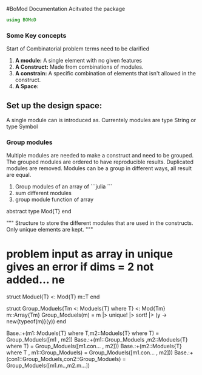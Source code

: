 #BoMod  Documentation
 Acitvated the package

 ```julia
using BOMoD
 ```

### Some Key concepts
Start of Combinatorial problem terms need to be clarified
1) **A module:** A single element with no given features
2) **A Construct:**  Made from combinations of modules.
3) **A constrain:** A specific combination of elements that isn't allowed in the construct.
4) **A Space:**

## Set up the design space:
A single module can is introduced as. Currentely modules are type String or type Symbol

### Group modules
Multiple modules are needed to make a construct and need to be grouped. The grouped modules are ordered to have reproducible results. Duplicated modules are removed.
Modules can be a group in different ways, all result are equal.

1) Group modules of an array of
    ´´´julia
    ´´´
2) sum different modules
3) group module function of array


abstract type Mod{T} end

"""
Structure to store the different modules that are used in the constructs. Only unique elements are kept.
"""

# problem input as array in unique gives an error if dims = 2 not added... ne
struct Moduel{T} <: Mod{T}
    m::T
end


struct Group_Moduels{Tm <: Moduels{T} where T} <: Mod{Tm}
    m::Array{Tm}
    Group_Moduels(m) = m |> unique! |> sort! |> (y -> new{typeof(m)}(y))
end

Base.:+(m1::Moduels{T} where T,m2::Moduels{T} where T) = Group_Moduels([m1 , m2])
Base.:+(m1::Group_Moduels ,m2::Moduels{T} where T) = Group_Moduels([m1.con... , m2]))
Base.:+(m2::Moduels{T} where T , m1::Group_Moduels) = Group_Moduels([m1.con... , m2]))
Base.:+(con1::Group_Moduels,con2::Group_Moduels) = Group_Moduels([m1.m..,m2.m...])
